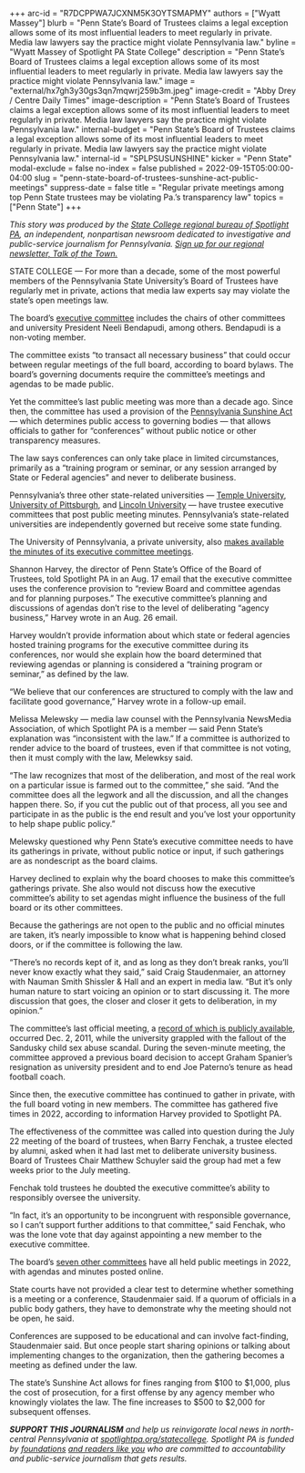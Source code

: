 +++
arc-id = "R7DCPPWA7JCXNM5K3OYTSMAPMY"
authors = ["Wyatt Massey"]
blurb = "Penn State’s Board of Trustees claims a legal exception allows some of its most influential leaders to meet regularly in private. Media law lawyers say the practice might violate Pennsylvania law."
byline = "Wyatt Massey of Spotlight PA State College"
description = "Penn State’s Board of Trustees claims a legal exception allows some of its most influential leaders to meet regularly in private. Media law lawyers say the practice might violate Pennsylvania law."
image = "external/hx7gh3y30gs3qn7mqwrj259b3m.jpeg"
image-credit = "Abby Drey / Centre Daily Times"
image-description = "Penn State’s Board of Trustees claims a legal exception allows some of its most influential leaders to meet regularly in private. Media law lawyers say the practice might violate Pennsylvania law."
internal-budget = "Penn State’s Board of Trustees claims a legal exception allows some of its most influential leaders to meet regularly in private. Media law lawyers say the practice might violate Pennsylvania law."
internal-id = "SPLPSUSUNSHINE"
kicker = "Penn State"
modal-exclude = false
no-index = false
published = 2022-09-15T05:00:00-04:00
slug = "penn-state-board-of-trustees-sunshine-act-public-meetings"
suppress-date = false
title = "Regular private meetings among top Penn State trustees may be violating Pa.’s transparency law"
topics = ["Penn State"]
+++

<i>This story was produced by the </i><a href="https://www.spotlightpa.org/statecollege"><i>State College regional bureau of Spotlight PA</i></a><i>, an independent, nonpartisan newsroom dedicated to investigative and public-service journalism for Pennsylvania. </i><a href="https://www.spotlightpa.org/newsletters/talkofthetown"><i>Sign up for our regional newsletter, Talk of the Town.</i></a>

STATE COLLEGE — For more than a decade, some of the most powerful members of the Pennsylvania State University’s Board of Trustees have regularly met in private, actions that media law experts say may violate the state’s open meetings law.

The board’s <a href="https://trustees.psu.edu/committee-membership/">executive committee</a> includes the chairs of other committees and university President Neeli Bendapudi, among others. Bendapudi is a non-voting member.

The committee exists “to transact all necessary business” that could occur between regular meetings of the full board, according to board bylaws. The board’s governing documents require the committee’s meetings and agendas to be made public.

Yet the committee’s last public meeting was more than a decade ago. Since then, the committee has used a provision of the <a href="https://www.legis.state.pa.us/WU01/LI/LI/CT/HTM/65/65.HTM">Pennsylvania Sunshine Act</a> — which determines public access to governing bodies — that allows officials to gather for “conferences” without public notice or other transparency measures.

The law says conferences can only take place in limited circumstances, primarily as a “training program or seminar, or any session arranged by State or Federal agencies” and never to deliberate business.

<script src="https://www.spotlightpa.org/embed.js" async></script><div data-spl-embed-version="1" data-spl-src="https://www.spotlightpa.org/embeds/newsletter/?cta=Sign%20up%20for%20our%20new%20regional%20newsletter%2C%20%3Cb%3ETalk%20of%20the%20Town%3C%2Fb%3E%2C%20and%20get%20all%20the%20news%20and%20notes%20from%20State%20College%20and%20north-central%20PA.&button=Sign%20Up%20Now&preselect=state_college&eyebrow=DON'T%20MISS%20A%20BEAT"></div>

Pennsylvania’s three other state-related universities — <a href="https://secretary.temple.edu/agendas-minutes/executive">Temple University</a>, <a href="https://www.trustees.pitt.edu/past-meeting-materials">University of Pittsburgh</a>, and <a href="https://www.lincoln.edu/_files/bot-meeting-minutes/Executive-Committee---April-30,-2020.pdf">Lincoln University</a> — have trustee executive committees that post public meeting minutes. Pennsylvania’s state-related universities are independently governed but receive some state funding.

The University of Pennsylvania, a private university, also <a href="https://archives.upenn.edu/digitized-resources/docs-pubs/trustees-minutes/">makes available the minutes of its executive committee meetings</a>.

Shannon Harvey, the director of Penn State’s Office of the Board of Trustees, told Spotlight PA in an Aug. 17 email that the executive committee uses the conference provision to “review Board and committee agendas and for planning purposes.” The executive committee’s planning and discussions of agendas don’t rise to the level of deliberating “agency business,” Harvey wrote in an Aug. 26 email.

Harvey wouldn’t provide information about which state or federal agencies hosted training programs for the executive committee during its conferences, nor would she explain how the board determined that reviewing agendas or planning is considered a “training program or seminar,” as defined by the law.

“We believe that our conferences are structured to comply with the law and facilitate good governance,” Harvey wrote in a follow-up email.

Melissa Melewsky — media law counsel with the Pennsylvania NewsMedia Association, of which Spotlight PA is a member — said Penn State’s explanation was “inconsistent with the law.” If a committee is authorized to render advice to the board of trustees, even if that committee is not voting, then it must comply with the law, Melewksy said.

“The law recognizes that most of the deliberation, and most of the real work on a particular issue is farmed out to the committee,” she said. “And the committee does all the legwork and all the discussion, and all the changes happen there. So, if you cut the public out of that process, all you see and participate in as the public is the end result and you’ve lost your opportunity to help shape public policy.”

Melewsky questioned why Penn State’s executive committee needs to have its gatherings in private, without public notice or input, if such gatherings are as nondescript as the board claims.

Harvey declined to explain why the board chooses to make this committee’s gatherings private. She also would not discuss how the executive committee’s ability to set agendas might influence the business of the full board or its other committees.

Because the gatherings are not open to the public and no official minutes are taken, it’s nearly impossible to know what is happening behind closed doors, or if the committee is following the law.

“There’s no records kept of it, and as long as they don’t break ranks, you’ll never know exactly what they said,” said Craig Staudenmaier, an attorney with Nauman Smith Shissler &amp; Hall and an expert in media law. “But it’s only human nature to start voicing an opinion or to start discussing it. The more discussion that goes, the closer and closer it gets to deliberation, in my opinion.”

The committee’s last official meeting, a <a href="https://trustees.psu.edu/files/2020/02/december22011minutesbot.pdf">record of which is publicly available</a>, occurred Dec. 2, 2011, while the university grappled with the fallout of the Sandusky child sex abuse scandal. During the seven-minute meeting, the committee approved a previous board decision to accept Graham Spanier’s resignation as university president and to end Joe Paterno’s tenure as head football coach.

Since then, the executive committee has continued to gather in private, with the full board voting in new members. The committee has gathered five times in 2022, according to information Harvey provided to Spotlight PA.

The effectiveness of the committee was called into question during the July 22 meeting of the board of trustees, when Barry Fenchak, a trustee elected by alumni, asked when it had last met to deliberate university business. Board of Trustees Chair Matthew Schuyler said the group had met a few weeks prior to the July meeting.

Fenchak told trustees he doubted the executive committee’s ability to responsibly oversee the university.

“In fact, it’s an opportunity to be incongruent with responsible governance, so I can’t support further additions to that committee,” said Fenchak, who was the lone vote that day against appointing a new member to the executive committee.

<script src="https://www.spotlightpa.org/embed.js" async></script><div data-spl-embed-version="1" data-spl-src="https://www.spotlightpa.org/embeds/donate/"></div>

The board’s <a href="https://trustees.psu.edu/board-and-committee-meetings-2022-23/">seven other committees</a> have all held public meetings in 2022, with agendas and minutes posted online.

State courts have not provided a clear test to determine whether something is a meeting or a conference, Staudenmaier said. If a quorum of officials in a public body gathers, they have to demonstrate why the meeting should not be open, he said.

Conferences are supposed to be educational and can involve fact-finding, Staudenmaier said. But once people start sharing opinions or talking about implementing changes to the organization, then the gathering becomes a meeting as defined under the law.

The state’s Sunshine Act allows for fines ranging from $100 to $1,000, plus the cost of prosecution, for a first offense by any agency member who knowingly violates the law. The fine increases to $500 to $2,000 for subsequent offenses.

<i><b>SUPPORT THIS JOURNALISM</b></i><i> and help us reinvigorate local news in north-central Pennsylvania at </i><a href="/donate?campaign=701Dn000000Ygq1IAC&utm_source=www.spotlightpa.org&utm_medium=statecollege:section&utm_campaign=statecollege:main"><i>spotlightpa.org/statecollege</i></a><i>. Spotlight PA is funded by </i><a href="https://www.spotlightpa.org/support"><i>foundations</i></a><i> </i><a href="https://www.spotlightpa.org/support"><i>and readers like you</i></a><i> who are committed to accountability and public-service journalism that gets results.</i>

